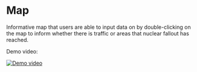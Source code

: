 # Map
Informative map that users are able to input data on by double-clicking on the map to inform whether there is traffic or areas that nuclear fallout has reached.

Demo video:

[![Demo video](https://img.youtube.com/vi/6cS4rRVkC8I/0.jpg)](https://www.youtube.com/watch?v=6cS4rRVkC8I)
